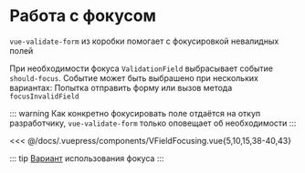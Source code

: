 # Работа с фокусом

`vue-validate-form` из коробки помогает с фокусировкой невалидных полей

При необходимости фокуса `ValidationField` выбрасывает событие `should-focus`.
Событие может быть выбрашено при нескольких вариантах: Попытка отправить форму или вызов метода `focusInvalidField`

::: warning
Как конкретно фокусировать поле отдаётся на откуп разработчику, `vue-validate-form` только оповещает об необходимости
:::

<<< @/docs/.vuepress/components/VFieldFocusing.vue{5,10,15,38-40,43}

::: tip
[Вариант](/guide/best-practices.html#работа-с-фокусом) использования фокуса
:::
